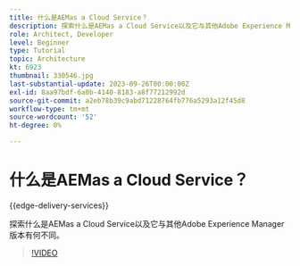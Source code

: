 ```yaml
---
title: 什么是AEMas a Cloud Service？
description: 探索什么是AEMas a Cloud Service以及它与其他Adobe Experience Manager版本有何不同。
role: Architect, Developer
level: Beginner
type: Tutorial
topic: Architecture
kt: 6923
thumbnail: 330546.jpg
last-substantial-update: 2023-09-26T00:00:00Z
exl-id: 8aa97bdf-6a0b-4140-8183-a8f77212992d
source-git-commit: a2eb78b39c9abd71228764fb776a5293a12f45d8
workflow-type: tm+mt
source-wordcount: '52'
ht-degree: 0%

---
```


# 什么是AEMas a Cloud Service？

{{edge-delivery-services}}

探索什么是AEMas a Cloud Service以及它与其他Adobe Experience Manager版本有何不同。

>[!VIDEO](https://video.tv.adobe.com/v/330546?quality=12&learn=on)
